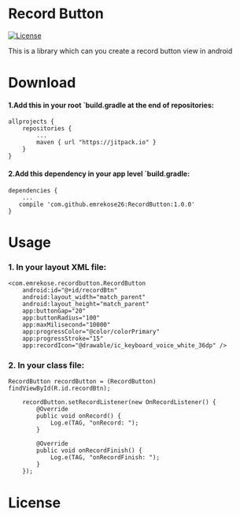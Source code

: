 # Record Button
[![License](https://img.shields.io/badge/license-Apache%202.0-blue.svg)]()


 This is a library which can you create a record button view in android


# Download
#### 1.Add this in your root `build.gradle at the end of repositories:
    allprojects {
        repositories {
            ...
            maven { url "https://jitpack.io" }
        }
    }
  
#### 2.Add this dependency in your app level `build.gradle:
    dependencies {
        ...
       compile 'com.github.emrekose26:RecordButton:1.0.0'
    }


# Usage
### 1. In your layout XML file:
    <com.emrekose.recordbutton.RecordButton
        android:id="@+id/recordBtn"
        android:layout_width="match_parent"
        android:layout_height="match_parent"
        app:buttonGap="20"
        app:buttonRadius="100"
        app:maxMilisecond="10000"
        app:progressColor="@color/colorPrimary"
        app:progressStroke="15"
        app:recordIcon="@drawable/ic_keyboard_voice_white_36dp" />
  
### 2. In your class file:

    RecordButton recordButton = (RecordButton) findViewById(R.id.recordBtn);

        recordButton.setRecordListener(new OnRecordListener() {
            @Override
            public void onRecord() {
                Log.e(TAG, "onRecord: ");
            }

            @Override
            public void onRecordFinish() {
                Log.e(TAG, "onRecordFinish: ");
            }
        });
  

# License